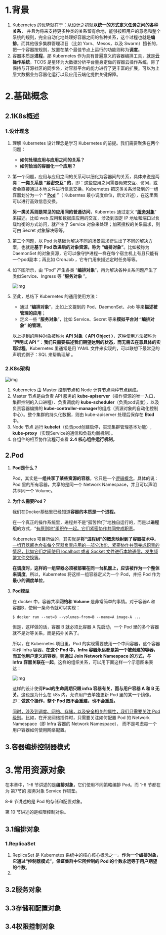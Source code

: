 # 1.背景

1. Kubernetes 的优势就在于：从设计之初就**以统一的方式定义任务之间的各种关系**， 并且为将来支持更多种类的关系留有余地，能够按照用户的意愿和整个系统的规则，完全自动化地处理好容器之间的各种关系，这个过程也就是**编排**。而其他很多集群管理项目（比如 Yarn、Mesos，以及 Swarm）擅长的，把一个容器按规则，放置在某个最佳节点上运行的功能则称为**调度**。
2. 容器本质是**进程**，那 Kubernetes 作为具有普遍意义的容器编排工具，就是**云操作系统**，TCOS 是星环为大数据分析平台量身定做的容器云操作系统，除了保持与开源社区的同步外，对容器平台的能力进行了更丰富的扩展，可以为上层大数据业务容器化运行以及应用云端化提供关键保障。



# 2.基础概念

## 2.1K8s概述

### 1.设计理念

1. 理解 Kubernetes 设计理念是学习 Kubernetes 的前提。我们需要聚焦在两个问题：

   - **如何处理应用与应用之间的关系？**
   - **如何恰当的容器化一个应用？**

2. 第一个问题，应用与应用之间的关系可以细化为容器间的关系，具体来说是两类：**一类关系是 “紧密交互” 的**，即：这些应用之间需要频繁交互、访问，或者会直接通过本地文件进行信息交换。Kubernetes 把这类关系涉及到的一组容器划分为一个 **“ <u>Pod</u> ”**（ Kuberntes 最小调度单位，后文详述），在这里面可以进行高效信息交换。

   **另一类关系则是常见的应用间的普通访问**，Kuberntes 通过定义 “<u>**服务对象**</u>” 来描述。比如 web 应用和数据库应用的交互，涉及到固定 IP 地址和端口以负载均衡的方式访问，就产生了 Service 对象来处理；加密授权的关系需求，则可由 Secret 对象解决等等。

3. 第二个问题，以 Pod 为基础为解决不同的场景需求衍生出了不同的解决方案，也就是**基于 Pod 改进后的对象资源，称为 “编排对象”**。比如被称为 DaemonSet 的对象资源，它可以像守护进程一样在每个宿主机上有且只能有一个pod副本；再比如 CronJob ，它专门用来描述定时任务等等。

4. 如下图所示，由 “Pod” 产生各类 “**编排对象**”，再为解决各种关系问题产生了类似Service、Ingress 等 “**服务对象** ”。

   ![img](https://qqadapt.qpic.cn/txdocpic/0/7378f19e739f0f6d9494ac8facd918fc/0?w=1920&h=1080)

5. 至此，总结下 Kubernetes 的通用使用方法：

   - 通过 “**编排对象**”，比如上文提到的 Pod、DaemonSet、Job 等来**描述被管理的应用**；
   - 定义一些 “**服务对象**”，比如 Service、Secret 等来**模拟平台对 “编排对象” 的管理**。

   以上提到的两种对象被称为 **API 对象（ API Object ）**，这种使用方法被称为 **“声明式 API ”**：**我们只需要描述我们期望达到的状态，而无需去在意具体的实现过程**。Kubernetes 里通常是用 YAML 文件来实现的，可以联想下最常见的声明式例子：SQL 来帮助理解 。



### 2.K8s架构

![img](https://qqadapt.qpic.cn/txdocpic/0/9b673f772555827739c0ec3a90182dd8/0?w=1500&h=685)

1. Kubernetes 由 Master 控制节点和 Node 计算节点两种节点组成。
2. Master 节点是由负责 API 服务的 **kube-apiserver**（操作资源的唯一入口，集群控制的入口进程）、负责调度的 **kube-scheduler**（负责pod调度），以及负责容器编排的 **kube-controller-manager**的组成（资源对象的自动化控制中心）。整个集群的持久化数据，则由 kube-apiserver 处理后保存在 **Etcd** 中。
3. Node 节点 运行 **kubelet**（负责pod创建启停，实现集群管理基本功能）, **kube-proxy**（实现Service的通信和负载均衡机制）。
4. 各组件的相互协作流程可查看 **2.4 核心组件运行机制。**



## 2.Pod

1. **Pod是什么？**

   Pod，其实是**一组共享了某些资源的容器**。它只是一个<u>逻辑概念</u>。具体的说：Pod 里的所有容器，共享的是同一个 Network Namespace，并且可以声明共享同一个 Volume。

2. **为什么需要Pod？**

   我们在Docker基础里已经知道**容器的本质是一个进程。**

   在一个真正的操作系统里，进程并不是“孤苦伶仃”地独自运行的，而是以**进程组**的方式，“<u>有原则地”组织在一起。它们紧密协作共同完成职责</u>。

   Kubernetes 项目所做的，其实就是**将“进程组”的概念映射到了容器技术中**。<u>一组容器间也会有每个容器负责应用的一部分功能，紧密协作共同完成职责的情况，比如它们之间使用 localhost 或者 Socket 文件进行本地通信，发生频繁文件交换等</u>。

   **在调度时，这样的一组容器必须被部署在同一台机器上，应该被作为一个整体来调度**。所以，Kubernetes 将这样一组容器定义为一个 Pod，并把 Pod 作为**最小的调度单位**。

3. **Pod模型**

   在 docker 中，容器共享**网络和 Volume** 是非常简单的事情。对于容器A 和 容器B，使用一条命令就可以实现：

   ```
   $ docker run --net=B --volumes-from=B --name=A image-A ...
   ```

   但是，这样做的话，容器 B 就必须比容器 A 先启动，一个 Pod 里的多个容器就不是对等关系，而是拓扑关系了。

   所以，在 Kubernetes 项目里，Pod 的实现需要使用一个中间容器，这个容器叫作 Infra 容器。**在这个 Pod 中，Infra 容器永远都是第一个被创建的容器，而其他用户定义的容器，则通过 Join Network Namespace 的方式，与 Infra 容器关联在一起**。这样的组织关系，可以用下面这样一个示意图来表达：

   ![img](https://qqadapt.qpic.cn/txdocpic/0/42abeb3e4a03dc9eb2bd21677d50c6a2/0?w=490&h=665)

   这样的设计使得**Pod的生命周期只跟 infra 容器有关**，**而与用户容器 A 和 B 无关**。这也是为什么在 k8s 内，允许用户去单独更新 Pod 里的某一个镜像。即：**做这个操作，整个 Pod 既不会重建，也不会重启。**

   <u>同时，涉及到调度、网络、存储，以及安全相关的属性，我们只需要关注 Pod 级别</u>。比如，在开发网络插件时，只需要关注如何配置 Pod 的 Network Namespace（即 Infra 容器的 Network Namespace）， 而不是考虑每一个用户容器如何使用网络配置。

   

## 3.容器编排控制器模式



# 3.常用资源对象

在本章中，1-6 节讲述的是**编排对象**，它们使用不同策略编排 Pod。而 1-6 节都在为 第7节的 服务对象 Service 作铺垫。

8-9 节讲述的是 Pod 的存储和配置对象。

第 10 节讲述的是权限控制对象。

## 3.1编排对象

### 1.ReplicaSet

1. ReplicaSet 是 Kubernetes 系统中的核心核心概念之一。**作为一个编排对象，它通过“控制器模式”，保证集群中它所控制的 Pod 的个数永远等于用户期望的个数**。
2. 



## 3.2服务对象



## 3.3存储和配置对象



## 3.4权限控制对象